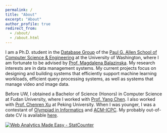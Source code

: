 ```yaml
---
permalink: /
title: "About"
excerpt: "About"
author_profile: true
redirect_from: 
  - /about/
  - /about.html
---
```


I am a Ph.D. student in the [Database Group](https://db.cs.washington.edu/) of the [Paul G. Allen School of Computer Science & Engineering](https://www.cs.washington.edu/) at the University of Washington, where I am fortunate to be advised by [Prof. Magdalena Balazinska](https://www.cs.washington.edu/people/faculty/magda). My research interests are in data management systems. My current projects focus on designing and building systems that efficiently support machine learning workloads, efficient query processing systems, as well as systems that manage video and image data.

Before UW, I obtained a Bachelor of Science (Honors) in Computer Science at Fudan University, where I worked with [Prof. Yang Chen](https://chenyang03.wordpress.com/). I also worked with [Prof. Chenren Xu](http://soar.group/chenren/) at Peking University. When I was younger, I was a contestant of [Olympiad in Informatics](https://en.wikipedia.org/wiki/International_Olympiad_in_Informatics) and [ACM-ICPC](https://en.wikipedia.org/wiki/International_Collegiate_Programming_Contest). My probably out-of-date CV is available [here](https://dongheuw.github.io/files/DONGHE-CV.pdf).



<!-- Default Statcounter code for My homepage
https://dongheuw.github.io/ -->
<script type="text/javascript">
var sc_project=12398966; 
var sc_invisible=1; 
var sc_security="9f96a5a0"; 
</script>
<script type="text/javascript"
src="https://www.statcounter.com/counter/counter.js"
async></script>
<noscript><div class="statcounter"><a title="Web Analytics
Made Easy - StatCounter" href="https://statcounter.com/"
target="_blank"><img class="statcounter"
src="https://c.statcounter.com/12398966/0/9f96a5a0/1/"
alt="Web Analytics Made Easy -
StatCounter"></a></div></noscript>
<!-- End of Statcounter Code -->